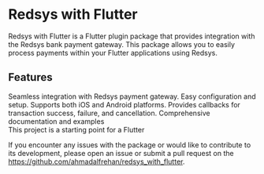 # Redsys with Flutter

  Redsys with Flutter is a Flutter plugin package that provides integration with the Redsys bank payment gateway. This package allows you to easily process payments within your Flutter applications using Redsys.


 ## Features
   Seamless integration with Redsys payment gateway.
   Easy configuration and setup.
   Supports both iOS and Android platforms.
   Provides callbacks for transaction success, failure, and cancellation.
   Comprehensive documentation and examples   
   This project is a starting point for a Flutter

   If you encounter any issues with the package or would like to contribute to its development, please open an issue or submit a pull request on the 
https://github.com/ahmadalfrehan/redsys_with_flutter.

